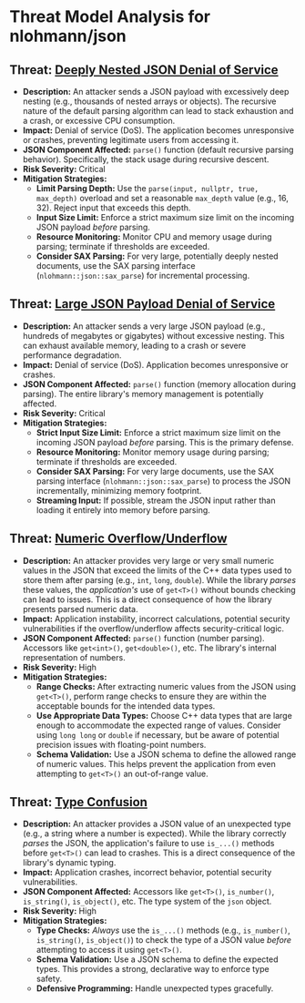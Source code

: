 # Threat Model Analysis for nlohmann/json

## Threat: [Deeply Nested JSON Denial of Service](./threats/deeply_nested_json_denial_of_service.md)

*   **Description:** An attacker sends a JSON payload with excessively deep nesting (e.g., thousands of nested arrays or objects).  The recursive nature of the default parsing algorithm can lead to stack exhaustion and a crash, or excessive CPU consumption.
*   **Impact:** Denial of service (DoS). The application becomes unresponsive or crashes, preventing legitimate users from accessing it.
*   **JSON Component Affected:**  `parse()` function (default recursive parsing behavior).  Specifically, the stack usage during recursive descent.
*   **Risk Severity:** Critical
*   **Mitigation Strategies:**
    *   **Limit Parsing Depth:** Use the `parse(input, nullptr, true, max_depth)` overload and set a reasonable `max_depth` value (e.g., 16, 32).  Reject input that exceeds this depth.
    *   **Input Size Limit:**  Enforce a strict maximum size limit on the incoming JSON payload *before* parsing.
    *   **Resource Monitoring:** Monitor CPU and memory usage during parsing; terminate if thresholds are exceeded.
    *   **Consider SAX Parsing:** For very large, potentially deeply nested documents, use the SAX parsing interface (`nlohmann::json::sax_parse`) for incremental processing.

## Threat: [Large JSON Payload Denial of Service](./threats/large_json_payload_denial_of_service.md)

*   **Description:** An attacker sends a very large JSON payload (e.g., hundreds of megabytes or gigabytes) without excessive nesting.  This can exhaust available memory, leading to a crash or severe performance degradation.
*   **Impact:** Denial of service (DoS).  Application becomes unresponsive or crashes.
*   **JSON Component Affected:**  `parse()` function (memory allocation during parsing). The entire library's memory management is potentially affected.
*   **Risk Severity:** Critical
*   **Mitigation Strategies:**
    *   **Strict Input Size Limit:**  Enforce a strict maximum size limit on the incoming JSON payload *before* parsing.  This is the primary defense.
    *   **Resource Monitoring:** Monitor memory usage during parsing; terminate if thresholds are exceeded.
    *   **Consider SAX Parsing:**  For very large documents, use the SAX parsing interface (`nlohmann::json::sax_parse`) to process the JSON incrementally, minimizing memory footprint.
    *   **Streaming Input:** If possible, stream the JSON input rather than loading it entirely into memory before parsing.

## Threat: [Numeric Overflow/Underflow](./threats/numeric_overflowunderflow.md)

*   **Description:** An attacker provides very large or very small numeric values in the JSON that exceed the limits of the C++ data types used to store them after parsing (e.g., `int`, `long`, `double`). While the library *parses* these values, the *application's* use of `get<T>()` without bounds checking can lead to issues. This is a direct consequence of how the library presents parsed numeric data.
*   **Impact:**  Application instability, incorrect calculations, potential security vulnerabilities if the overflow/underflow affects security-critical logic.
*   **JSON Component Affected:**  `parse()` function (number parsing).  Accessors like `get<int>()`, `get<double>()`, etc. The library's internal representation of numbers.
*   **Risk Severity:** High
*   **Mitigation Strategies:**
    *   **Range Checks:**  After extracting numeric values from the JSON using `get<T>()`, perform range checks to ensure they are within the acceptable bounds for the intended data types.
    *   **Use Appropriate Data Types:**  Choose C++ data types that are large enough to accommodate the expected range of values. Consider using `long long` or `double` if necessary, but be aware of potential precision issues with floating-point numbers.
    *   **Schema Validation:** Use a JSON schema to define the allowed range of numeric values. This helps prevent the application from even attempting to `get<T>()` an out-of-range value.

## Threat: [Type Confusion](./threats/type_confusion.md)

*   **Description:** An attacker provides a JSON value of an unexpected type (e.g., a string where a number is expected). While the library correctly *parses* the JSON, the application's failure to use `is_...()` methods before `get<T>()` can lead to crashes. This is a direct consequence of the library's dynamic typing.
*   **Impact:** Application crashes, incorrect behavior, potential security vulnerabilities.
*   **JSON Component Affected:** Accessors like `get<T>()`, `is_number()`, `is_string()`, `is_object()`, etc. The type system of the `json` object.
*   **Risk Severity:** High
*   **Mitigation Strategies:**
    *   **Type Checks:** *Always* use the `is_...()` methods (e.g., `is_number()`, `is_string()`, `is_object()`) to check the type of a JSON value *before* attempting to access it using `get<T>()`.
    *   **Schema Validation:** Use a JSON schema to define the expected types. This provides a strong, declarative way to enforce type safety.
    *   **Defensive Programming:** Handle unexpected types gracefully.

